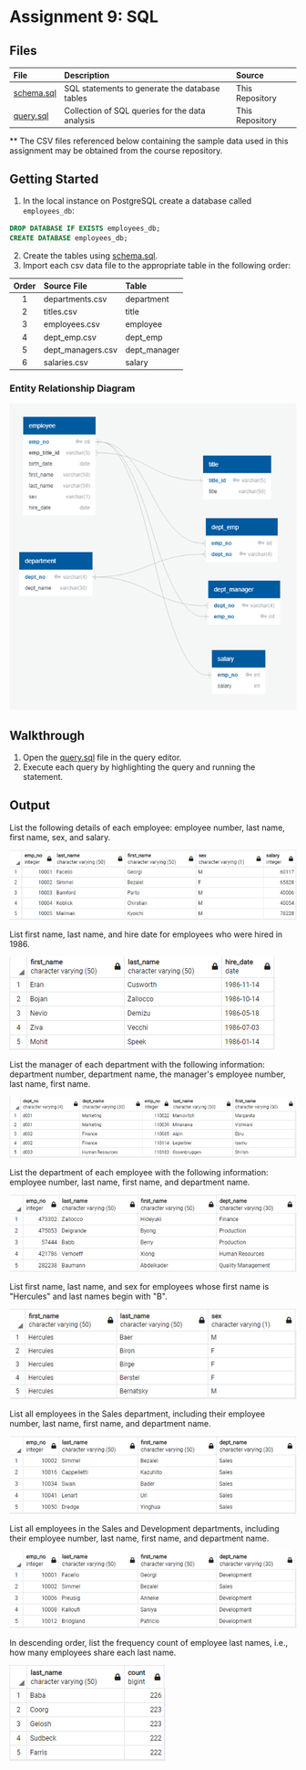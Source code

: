 # Assignment 9: SQL

## Files
| File     | Description | Source |
|:---------|:------------|:-------|
[schema.sql](schema.sql) | SQL statements to generate the database tables | This Repository
[query.sql](query.sql) | Collection of SQL queries for the data analysis | This Repository

** The CSV files referenced below containing the sample data used in this assignment may be obtained from the course repository.

## Getting Started
1. In the local instance on PostgreSQL create a database called `employees_db`:
```sql
DROP DATABASE IF EXISTS employees_db;
CREATE DATABASE employees_db;
```
2. Create the tables using [schema.sql](schema.sql).
3. Import each csv data file to the appropriate table in the following order:

| Order | Source File | Table |
|:-----:|:------------|:------|
1 | departments.csv | department |
2 | titles.csv | title |
3 | employees.csv | employee |
4 | dept_emp.csv | dept_emp |
5 | dept_managers.csv | dept_manager
6 | salaries.csv | salary

### Entity Relationship Diagram
![Entity Relationshop Diagram](images/ERD.png)

## Walkthrough
1. Open the [query.sql](query.sql) file in the query editor.
2. Execute each query by highlighting the query and running the statement.
 
## Output
List the following details of each employee: employee number, last name, first name, sex, and salary.

![Query1](images/query_1.png)

List first name, last name, and hire date for employees who were hired in 1986.

![Query2](images/query_2.png)

List the manager of each department with the following information: department number, department name, the manager's employee number, last name, first name.

![Query3](images/query_3.png)

List the department of each employee with the following information: employee number, last name, first name, and department name.

![Query4](images/query_4.png)

List first name, last name, and sex for employees whose first name is "Hercules" and last names begin with "B".

![Query5](images/query_5.png)

List all employees in the Sales department, including their employee number, last name, first name, and department name.

![Query6](images/query_6.png)

List all employees in the Sales and Development departments, including their employee number, last name, first name, and department name.

![Query7](images/query_7.png)

In descending order, list the frequency count of employee last names, i.e., how many employees share each last name.

![Query8](images/query_8.png)
